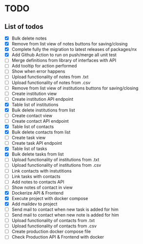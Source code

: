 # TODO

## List of todos

- [x] Bulk delete notes
- [x] Remove from list view of notes buttons for saving/closing
- [x] Complete fully the migration to latest releases of packages/nx
- [x] Add Github Action to run on push/merge all unit test
- [ ] Merge definitions from library of interfaces with API
- [ ] Add tooltip for action performed
- [ ] Show when error happens
- [ ] Upload functionality of notes from .txt
- [ ] Upload functionality of notes from .csv
- [ ] Remove from list view of institutions buttons for saving/closing
- [ ] Create institution view
- [ ] Create institution API endpoint
- [x] Table list of institutions
- [x] Buik delete institutions from list
- [ ] Create contact view
- [ ] Create contact API endpoint
- [x] Table list of contacts
- [x] Buik delete contacts from list
- [ ] Create task view
- [ ] Create task API endpoint
- [x] Table list of tasks
- [x] Buik delete tasks from list
- [ ] Upload functionality of institutions from .txt
- [ ] Upload functionality of institutions from .csv
- [ ] Link contacts with instutitions
- [ ] Link tasks with contacts
- [ ] Add notes to contacts API
- [ ] Show notes of contact in view
- [x] Dockerize API & Frontend
- [x] Execute project with docker compose
- [x] Add maildev to project
- [ ] Send mail to contact when new task is added for him
- [ ] Send mail to contact when new note is added for him
- [ ] Upload functionality of contacts from .txt
- [ ] Upload functionality of contacts from .csv
- [ ] Create production docker compose file
- [ ] Check Production API & Frontend with docker

